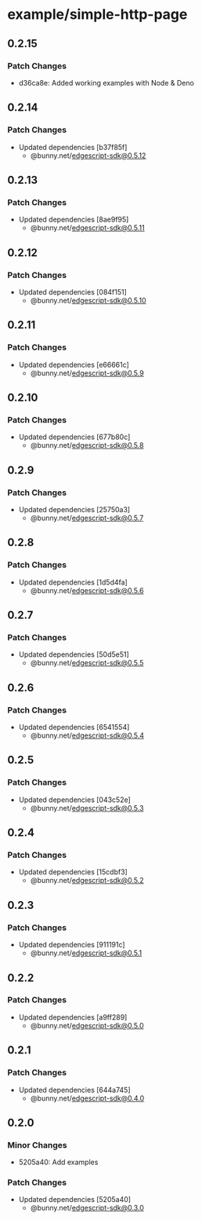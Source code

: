 # example/simple-http-page

## 0.2.15

### Patch Changes

- d36ca8e: Added working examples with Node & Deno

## 0.2.14

### Patch Changes

- Updated dependencies [b37f85f]
  - @bunny.net/edgescript-sdk@0.5.12

## 0.2.13

### Patch Changes

- Updated dependencies [8ae9f95]
  - @bunny.net/edgescript-sdk@0.5.11

## 0.2.12

### Patch Changes

- Updated dependencies [084f151]
  - @bunny.net/edgescript-sdk@0.5.10

## 0.2.11

### Patch Changes

- Updated dependencies [e66661c]
  - @bunny.net/edgescript-sdk@0.5.9

## 0.2.10

### Patch Changes

- Updated dependencies [677b80c]
  - @bunny.net/edgescript-sdk@0.5.8

## 0.2.9

### Patch Changes

- Updated dependencies [25750a3]
  - @bunny.net/edgescript-sdk@0.5.7

## 0.2.8

### Patch Changes

- Updated dependencies [1d5d4fa]
  - @bunny.net/edgescript-sdk@0.5.6

## 0.2.7

### Patch Changes

- Updated dependencies [50d5e51]
  - @bunny.net/edgescript-sdk@0.5.5

## 0.2.6

### Patch Changes

- Updated dependencies [6541554]
  - @bunny.net/edgescript-sdk@0.5.4

## 0.2.5

### Patch Changes

- Updated dependencies [043c52e]
  - @bunny.net/edgescript-sdk@0.5.3

## 0.2.4

### Patch Changes

- Updated dependencies [15cdbf3]
  - @bunny.net/edgescript-sdk@0.5.2

## 0.2.3

### Patch Changes

- Updated dependencies [911191c]
  - @bunny.net/edgescript-sdk@0.5.1

## 0.2.2

### Patch Changes

- Updated dependencies [a9ff289]
  - @bunny.net/edgescript-sdk@0.5.0

## 0.2.1

### Patch Changes

- Updated dependencies [644a745]
  - @bunny.net/edgescript-sdk@0.4.0

## 0.2.0

### Minor Changes

- 5205a40: Add examples

### Patch Changes

- Updated dependencies [5205a40]
  - @bunny.net/edgescript-sdk@0.3.0
